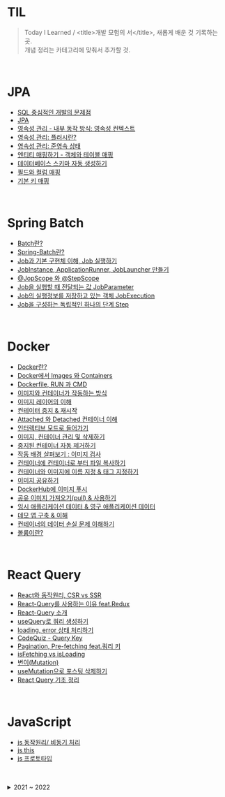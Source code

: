 # TIL
>Today I Learned / <title\>개발 모험의 서</title\>, 새롭게 배운 것 기록하는 곳.  
개념 정리는 카테고리에 맞춰서 추가할 것.

<br>

# JPA
* [SQL 중심적인 개발의 문제점](https://github.com/Djangowon/TIL/blob/dcb6e3062afe9a9bf8afdf4545ff80496acd6de3/Java/JPA/SQL%20%EC%A4%91%EC%8B%AC%EC%A0%81%EC%9D%B8%20%EA%B0%9C%EB%B0%9C%EC%9D%98%20%EB%AC%B8%EC%A0%9C%EC%A0%90.md/)
* [JPA](https://github.com/Djangowon/TIL/blob/main/Java/JPA/JPA.md)
* [영속성 관리 - 내부 동작 방식: 영속성 컨텍스트](https://github.com/Djangowon/TIL/blob/main/Java/JPA/%EC%98%81%EC%86%8D%EC%84%B1%20%EC%BB%A8%ED%85%8D%EC%8A%A4%ED%8A%B8.md)
* [영속성 관리: 플러시란?](https://github.com/Djangowon/TIL/blob/main/Java/JPA/%ED%94%8C%EB%9F%AC%EC%8B%9C.md)
* [영속성 관리: 준영속 상태](https://github.com/Djangowon/TIL/blob/main/Java/JPA/%EC%A4%80%EC%98%81%EC%86%8D%20%EC%83%81%ED%83%9C.md/)
* [엔티티 매핑하기 - 객체와 테이블 매핑](https://github.com/Djangowon/TIL/blob/main/Java/JPA/%EC%97%94%ED%8B%B0%ED%8B%B0%20%EB%A7%A4%ED%95%91%20-%20%EA%B0%9D%EC%B2%B4%EC%99%80%20%ED%85%8C%EC%9D%B4%EB%B8%94%20%EB%A7%A4%ED%95%91.md)
* [데이터베이스 스키마 자동 생성하기](https://github.com/Djangowon/TIL/blob/main/Java/JPA/%EB%8D%B0%EC%9D%B4%ED%84%B0%EB%B2%A0%EC%9D%B4%EC%8A%A4%20%EC%8A%A4%ED%82%A4%EB%A7%88%20%EC%9E%90%EB%8F%99%20%EC%83%9D%EC%84%B1.md)
* [필드와 컬럼 매핑](https://github.com/Djangowon/TIL/blob/main/Java/JPA/%ED%95%84%EB%93%9C%EC%99%80%20%EC%BB%AC%EB%9F%BC%20%EB%A7%A4%ED%95%91.md)
* [기본 키 매핑](https://github.com/Djangowon/TIL/blob/main/Java/JPA/%EA%B8%B0%EB%B3%B8%20%ED%82%A4%20%EB%A7%A4%ED%95%91.md)


<br>


# Spring Batch
* [Batch란?](https://github.com/gilyeon00/TIL/blob/main/Spring-Batch/1-%EB%B0%B0%EC%B9%98%EB%9E%80%3F.md)
* [Spring-Batch란?](https://github.com/gilyeon00/TIL/blob/main/Spring-Batch/2-Spring-Batch%EB%9E%80%3F.md)
* [Job과 기본 구현체 이해, Job 실행하기](https://github.com/gilyeon00/TIL/blob/main/Spring-Batch/3-Job.md)
* [JobInstance, ApplicationRunner, JobLauncher 만들기](https://github.com/gilyeon00/TIL/blob/main/Spring-Batch/4-JobInstance.md)
* [@JopScope 와 @StepScope](https://github.com/gilyeon00/TIL/blob/main/Spring-Batch/5-%40JobScope-%40StepScope.md)
* [Job을 실행할 때 전달되는 값 JobParameter](https://github.com/gilyeon00/TIL/blob/main/Spring-Batch/6-JobParameter.md)
* [Job의 실행정보를 저장하고 있는 객체 JobExecution](https://github.com/gilyeon00/TIL/blob/main/Spring-Batch/7-JobExecution.md)
* [Job을 구성하는 독립적인 하나의 단계 Step](https://github.com/gilyeon00/TIL/blob/main/Spring-Batch/8-Step.md)


<br>

# Docker
* [Docker란?](https://github.com/KIMINJOONG/TIL/blob/main/Docker%26Kubernetes/2023-08-06.md)
* [Docker에서 Images 와 Containers](https://github.com/KIMINJOONG/TIL/blob/main/Docker%26Kubernetes/2023-08-10.md)
* [Dockerfile, RUN 과 CMD](https://github.com/KIMINJOONG/TIL/blob/main/Docker%26Kubernetes/2023-08-14.md)
* [이미지와 컨테이너가 작동하는 방식](https://github.com/KIMINJOONG/TIL/blob/main/Docker%26Kubernetes/2023-08-15.md)
* [이미지 레이어의 이해](https://github.com/KIMINJOONG/TIL/blob/main/Docker%26Kubernetes/2023-08-17.md)
* [컨테이터 중지 & 재시작](https://github.com/KIMINJOONG/TIL/blob/main/Docker%26Kubernetes/2023-08-18.md)
* [Attached 와 Detached 컨테이너 이해](https://github.com/KIMINJOONG/TIL/blob/main/Docker%26Kubernetes/2023-08-19.md)
* [인터렉티브 모드로 들어가기](https://github.com/KIMINJOONG/TIL/blob/main/Docker%26Kubernetes/2023-08-20.md)
* [이미지, 컨테이너 관리 및 삭제하기](https://github.com/KIMINJOONG/TIL/blob/main/Docker%26Kubernetes/2023-08-21.md)
* [중지된 컨테이너 자동 제거하기](https://github.com/KIMINJOONG/TIL/blob/main/Docker%26Kubernetes/2023-08-22.md)
* [작동 배경 살펴보기 : 이미지 검사](https://github.com/KIMINJOONG/TIL/blob/main/Docker%26Kubernetes/2023-08-23.md)
* [컨테이너에 컨테이너로 부터 파일 복사하기](https://github.com/KIMINJOONG/TIL/blob/main/Docker%26Kubernetes/2023-08-24.md)
* [컨테이너와 이미지에 이름 지정 & 태그 지정하기](https://github.com/KIMINJOONG/TIL/blob/main/Docker%26Kubernetes/2023-08-25.md)
* [이미지 공유하기](https://github.com/KIMINJOONG/TIL/blob/main/Docker%26Kubernetes/2023-08-26.md)
* [DockerHub에 이미지 푸시](https://github.com/KIMINJOONG/TIL/blob/main/Docker%26Kubernetes/2023-08-27.md)
* [공유 이미지 가져오기(pull) & 사용하기](https://github.com/KIMINJOONG/TIL/blob/main/Docker%26Kubernetes/2023-08-28.md)
* [임시 애플리케이션 데이터 & 영구 애플리케이션 데이터](https://github.com/KIMINJOONG/TIL/blob/main/Docker%26Kubernetes/2023-08-29.md)
* [데모 앱 구축 & 이해](https://github.com/KIMINJOONG/TIL/blob/main/Docker%26Kubernetes/2023-08-30.md)
* [컨테이너의 데이터 손실 문제 이해하기](https://github.com/KIMINJOONG/TIL/blob/main/Docker%26Kubernetes/2023-08-31.md)
* [볼륨이란?](https://github.com/KIMINJOONG/TIL/blob/main/Docker%26Kubernetes/2023-09-01.md)


<br>

# React Query
* [React와 동작원리, CSR vs SSR](https://github.com/chromeheartz/TIL/blob/main/Lectures/Udemy-ReactQuery/Study/00.React.js.md)
* [React-Query를 사용하는 이유 feat.Redux](https://github.com/chromeheartz/TIL/blob/main/Lectures/Udemy-ReactQuery/Study/00.Why%20React-Query.md)
* [React-Query 소개](https://github.com/chromeheartz/TIL/blob/main/Lectures/Udemy-ReactQuery/Study/C01/01.ReactQuery%EC%86%8C%EA%B0%9C.md)
* [useQuery로 쿼리 생성하기](https://github.com/chromeheartz/TIL/blob/main/Lectures/Udemy-ReactQuery/Study/C01/04.useQuery%EB%A1%9C%EC%BF%BC%EB%A6%AC%EC%83%9D%EC%84%B1%ED%95%98%EA%B8%B0.md)
* [loading, error 상태 처리하기](https://github.com/chromeheartz/TIL/blob/main/Lectures/Udemy-ReactQuery/Study/C01/05.%EB%A1%9C%EB%94%A9%EC%83%81%ED%83%9C%EC%99%80%EC%97%90%EB%9F%AC%EC%83%81%ED%83%9C%EC%B2%98%EB%A6%AC%ED%95%98%EA%B8%B0.md)
* [CodeQuiz - Query Key](https://github.com/chromeheartz/TIL/blob/main/Lectures/Udemy-ReactQuery/Study/C02/08.CodeQuiz-QueryKey.md)
* [Pagination, Pre-fetching feat.쿼리 키](https://github.com/chromeheartz/TIL/blob/main/Lectures/Udemy-ReactQuery/Study/C02/09.Pagination-PreFetching.md)
* [isFetching vs isLoading](https://github.com/chromeheartz/TIL/blob/main/Lectures/Udemy-ReactQuery/Study/C02/10.isLoadingVSisFetching.md)
* [변이(Mutation)](https://github.com/chromeheartz/TIL/blob/main/Lectures/Udemy-ReactQuery/Study/C02/11.%20%EB%B3%80%EC%9D%B4(Mutation)%20%EC%9E%85%EB%AC%B8.md)
* [useMutation으로 포스팅 삭제하기](https://github.com/chromeheartz/TIL/blob/main/Lectures/Udemy-ReactQuery/Study/C02/12.useMutation%EC%9C%BC%EB%A1%9C%20%ED%8F%AC%EC%8A%A4%ED%8C%85%20%EC%82%AD%EC%A0%9C%ED%95%98%EA%B8%B0.md)
* [React Query 기초 정리](https://github.com/chromeheartz/TIL/blob/main/Lectures/Udemy-ReactQuery/Study/C02/13.React%20Query%20%EA%B8%B0%EC%B4%88%20%EC%A0%95%EB%A6%AC.md)



<br>


# JavaScript
* [js 동작원리/ 비동기 처리](https://velog.io/@nksj98/%EC%8A%A4%ED%84%B0%EB%94%94-js-%EB%8F%99%EC%9E%91%EC%9B%90%EB%A6%AC-%EB%B9%84%EB%8F%99%EA%B8%B0-%EC%B2%98%EB%A6%AC)
* [js this](https://velog.io/@nksj98/%EC%8A%A4%ED%84%B0%EB%94%94-js-this)
* [js 프로토타입](https://velog.io/@nksj98/%EC%8A%A4%ED%84%B0%EB%94%94-js-%ED%94%84%EB%A1%9C%ED%86%A0%ED%83%80%EC%9E%85)

<br>
<br>

<details>
  <summary> 2021 ~ 2022</summary>

# Etc
* [[Vi] Vi Shortcut keys](https://github.com/Djangowon/TIL/blob/main/Note/%5BVi%5D%20Shortcut%20keys.md/)
* [[HTTP] Status](https://developer.mozilla.org/ko/docs/Web/HTTP/Status/)
* [[HTTP] Request/Response message](https://github.com/Djangowon/TIL/blob/main/Note/%5BHTTP%5D%20Request%20&%20Response%20message.md/)
* [[Django] You are trying to add a non-nullable field](https://github.com/rosewoodowon/TIL/blob/main/Note/%5BDjango%5D%20You%20are%20trying%20to%20add%20a%20non-nullable%20field.md/)
* [[Django] No migrations to apply](https://github.com/rosewoodowon/TIL/blob/main/Note/%5BDjango%5D%20No%20migrations%20to%20apply.md/)
* [[Git] Commit message rules](https://github.com/Djangowon/TIL/blob/main/Note/%5BGit%5D%20Commit%20message%20rules.md/)
* [[Git] error: failed to push some refs to](https://github.com/rosewoodowon/TIL/blob/main/Note/%5BGit%5D%20error:%20failed%20to%20push%20some%20refs%20to.md/)
* [[Git] error: Your local changes to the following files would be overwritten by checkout](https://github.com/Djangowon/TIL/blob/main/Note/%5BGit%5D%20error:%20Your%20local%20changes%20to%20the%20following%20files%20would%20be%20overwritten%20by%20checkout.md/)
* [[Git] git merge main Already up to date](https://github.com/Djangowon/TIL/blob/main/Note/%5BGit%5D%20git%20merge%20main%20Already%20up%20to%20date.md/)
* [[Git] revert & reset --hard, --mixed, --soft](https://github.com/Djangowon/TIL/blob/main/Note/%5BGit%5D%20revert%20%26%20reset%20--hard%2C%20--mixed%2C%20--soft.md/)
* [[Git] git stash](https://github.com/Djangowon/TIL/blob/main/Note/%5BGit%5D%20git%20stash.md/)
* [[Git] git remote url SSH or Https](https://github.com/Djangowon/TIL/blob/main/Note/%5BGit%5D%20git%20remote%20url%20SSH%20or%20Https.md/)
* [[Git] delete \_\_pycache\_\_](https://github.com/Djangowon/TIL/blob/main/Note/%5BGit%5D%20delete%20__pycache__.md/)
* [DDD(Domain Driven Design)](https://github.com/Djangowon/TIL/blob/main/Note/DDD(Domain%20Driven%20Design).md/)
* [Markdown Guide](https://github.com/Djangowon/TIL/blob/main/Note/Markdown%20Guide.md/)
* [[Internet and Information society] Data & Information](https://github.com/Djangowon/TIL/blob/main/Note/Internet%20and%20Information%20society/Data%20%26%20Information.md/)
* [[Internet and Information society] Computer & Program](https://github.com/Djangowon/TIL/blob/main/Note/Internet%20and%20Information%20society/Computer%20%26%20Program.md/)
* [[Internet and Information society] Composition on Computer](https://github.com/Djangowon/TIL/blob/main/Note/Internet%20and%20Information%20society/Composition%20on%20Computer.md/)
* [[Internet and Information society] The operation of the computer](https://github.com/Djangowon/TIL/blob/main/Note/Internet%20and%20Information%20society/The%20operation%20of%20the%20computer.md/)
* [[Internet and Information society] Understanding Networks](https://github.com/Djangowon/TIL/blob/main/Note/Internet%20and%20Information%20society/Understanding%20Networks.md/)
* [[Internet and Information society] Internet and World Wide Web](https://github.com/Djangowon/TIL/blob/main/Note/Internet%20and%20Information%20society/Internet%20and%20World%20Wide%20Web.md/)
* [[Internet and Information society] Search for information](https://github.com/Djangowon/TIL/blob/main/Note/Internet%20and%20Information%20society/Search%20for%20information.md/)
* [[Discrete mathmatics] Logic](https://github.com/Djangowon/TIL/blob/main/Note/Discrete%20mathematics/Logic.md/)

# Computer Science
* [[Data Structure] Big O notation](https://github.com/Djangowon/TIL/blob/main/Computer%20Science/Data%20Structure/%08Big%20O%20notation.md/)
* [[Data Structure] Array vs Linked List](https://github.com/Djangowon/TIL/blob/main/Computer%20Science/Data%20Structure/Array%20vs%20Linked%20List.md/)
* [[Data Structure] Stack and Queue](https://github.com/Djangowon/TIL/blob/main/Computer%20Science/Data%20Structure/Stack%20and%20Queue.md/)
* [[Data Structure] Tree](https://github.com/Djangowon/TIL/blob/main/Computer%20Science/Data%20Structure/Tree.md/)
* [[Algorithm] The Importance of Algorithms in Computer Programming](https://github.com/Djangowon/TIL/blob/main/Computer%20Science/Algorithm/The%20Importance%20of%20Algorithms%20in%20Computer%20Programming.md/)
* [[Algorithm] Basics of Algorithms](https://github.com/Djangowon/TIL/blob/main/Computer%20Science/Algorithm/Basics%20of%20Algorithms.md/)
* [[Algorithm] Divide-and-conquer algorithm](https://github.com/Djangowon/TIL/blob/main/Computer%20Science/Algorithm/Divide-and-conquer%20algorithm.md/)
* [[Algorithm] Dynamic programming algorithm (1)](https://github.com/Djangowon/TIL/blob/main/Computer%20Science/Algorithm/Dynamic%20programming%20algorithm%20(1).md/)
* [[Algorithm] Dynamic programming algorithm (2)](https://github.com/Djangowon/TIL/blob/main/Computer%20Science/Algorithm/Dynamic%20programming%20algorithm%20(2).md/)
* [[Algorithm] Greedy algorithm (1)](https://github.com/Djangowon/TIL/blob/main/Computer%20Science/Algorithm/Greedy%20algorithm%20(1).md/)
* [[Algorithm] Greedy algorithm (2)](https://github.com/Djangowon/TIL/blob/main/Computer%20Science/Algorithm/Greedy%20algorithm%20(2).md/)
* [[OS] Operating System Overview](https://github.com/Djangowon/TIL/blob/main/Computer%20Science/OS/Operating%20System%20Overview.md/)
* [[OS] Process Overview](https://github.com/Djangowon/TIL/blob/main/Computer%20Science/OS/Process%20Overview.md/)
* [[OS] Scheduling Algorithm](https://github.com/Djangowon/TIL/blob/main/Computer%20Science/OS/Scheduling%20Algorithm.md/)
* [[OS] Concurrent Process (1)](https://github.com/Djangowon/TIL/blob/main/Computer%20Science/OS/Concurrent%20Process%20(1).md/)
* [[OS] Concurrent Process (2)](https://github.com/Djangowon/TIL/blob/main/Computer%20Science/OS/Concurrent%20Process%20(2).md/)
* [[OS] Deadlock (1)](https://github.com/Djangowon/TIL/blob/main/Computer%20Science/OS/Deadlock%20(1).md/)
* [[OS] Deadlock (2)](https://github.com/Djangowon/TIL/blob/main/Computer%20Science/OS/Deadlock%20(2).md/)
* [[OS] Memory management](https://github.com/Djangowon/TIL/blob/main/Computer%20Science/OS/Memory%20management.md/)

# Database & SQL
* [[SQL] Command](https://github.com/Djangowon/TIL/blob/main/Database%20&%20SQL/%5BSQL%5D%20command.md/)
* [[MySQL] Data backup & recovery](https://github.com/Djangowon/TIL/blob/main/Database%20%26%20SQL/%5BMySQL%5D%20Data%20backup%20and%20recovery.md/)
* [[SQLite] SQLite Data Type](https://github.com/Djangowon/TIL/blob/main/Database%20%26%20SQL/%5BSQLite%5D%20SQLite%20Data%20Type.md/)
* [[Database System] Understanding Databases](https://github.com/Djangowon/TIL/blob/main/Database%20%26%20SQL/Database%20System/Understanding%20Databases.md/)
* [[Database System] Database Modeling](https://github.com/Djangowon/TIL/blob/main/Database%20%26%20SQL/Database%20System/Database%20Modeling.md/)
* [[Database System] Relational Model](https://github.com/Djangowon/TIL/blob/main/Database%20%26%20SQL/Database%20System/Relational%20Model.md/)
* [[Database System] SQL-DDL](https://github.com/Djangowon/TIL/blob/main/Database%20&%20SQL/Database%20System/SQL%20(1).md/)
* [[Database System] SQL-DML](https://github.com/Djangowon/TIL/blob/main/Database%20&%20SQL/Database%20System/SQL%20(2).md/)
* [[Database System] SQL-Query & View](https://github.com/Djangowon/TIL/blob/main/Database%20&%20SQL/Database%20System/SQL%20(3).md/)
* [[Database System] Normalization](https://github.com/Djangowon/TIL/blob/main/Database%20&%20SQL/Database%20System/Normalization.md/)
* [[Database System] Data Storage](https://github.com/Djangowon/TIL/blob/main/Database%20%26%20SQL/Database%20System/Data%20Storage.md/)
* [[Database System] Indexing](https://github.com/Djangowon/TIL/blob/main/Database%20%26%20SQL/Database%20System/Indexing.md/)

# JavaScript
* [[JavaScript] JavaScript on the browser](https://github.com/Djangowon/TIL/blob/main/JavaScript/JavaScript%20on%20the%20browser.md/)
* [[JavaScript] The JavaScript this Keyword](https://github.com/Djangowon/TIL/blob/main/JavaScript/The%20JavaScript%20this%20Keyword.md/)
* [[JavaScript] Arrow functions are not a substitute for functions](https://github.com/Djangowon/TIL/blob/main/JavaScript/Arrow%20functions%20are%20not%20a%20substitute%20for%20functions.md/)
* [[JavaScript] JavaScript variable](https://github.com/Djangowon/TIL/blob/main/JavaScript/JavaScript%20variable.md/)
* [[JavaScript] Template literals](https://github.com/Djangowon/TIL/blob/main/JavaScript/Template%20literals.md/)
* [[JavaScript] Spread Operator](https://github.com/Djangowon/TIL/blob/main/JavaScript/Spread%20Operator.md/)
* [[JavaScript] Default parameter & Arguments & Rest parameter](https://github.com/Djangowon/TIL/blob/main/JavaScript/Default%20parameter%20&%20Arguments%20&%20Rest%20parameter.md/)
* [[JavaScript] Constructor & Prototype](https://github.com/Djangowon/TIL/blob/main/JavaScript/Constructor%20%26%20Prototype.md/)
* [[JavaScript] ES6 inheritance - class & extends & super](https://github.com/Djangowon/TIL/blob/main/JavaScript/ES6%20inheritance%20-%20class%20&%20extends%20&%20super.md/) 
* [[JavaScript] Getter & Setter](https://github.com/Djangowon/TIL/blob/main/JavaScript/Getter%20&%20Setter.md/)
* [[JavaScript] Destructuring](https://github.com/Djangowon/TIL/blob/main/JavaScript/Destructuring.md/)
* [[JavaScript] ES6 import & export](https://github.com/Djangowon/TIL/blob/main/JavaScript/ES6%20import%20%26%20export.md/)
* [[JavaScript] ES6 Promise](https://github.com/Djangowon/TIL/blob/main/JavaScript/ES6%20Promise.md/)
* [[JavaScript] ES8 async & await](https://github.com/Djangowon/TIL/blob/main/JavaScript/ES8%20async%20&%20await.md/)

# React
* [[React] Recently viewed product features with localStorage](https://github.com/Djangowon/TIL/blob/main/React/Recently%20viewed%20product%20features%20with%20localStorage.md/)
* [[React] If realtime data is important, react-query](https://github.com/Djangowon/TIL/blob/main/React/If%20real-time%20data%20is%20important%2C%20react-query.md/)
* [[React] Developer Tools & lazy import](https://github.com/Djangowon/TIL/blob/main/React/Developer%20Tools%20%26%20lazy%20import.md/)
* [[React] Avoid unnecessary rendering, memo, useMemo](https://github.com/Djangowon/TIL/blob/main/React/Avoid%20unnecessary%20rendering%2C%20memo%2C%20useMemo.md/)
* [[React] batching, useTransition, useDeferredValue](https://github.com/Djangowon/TIL/blob/main/React/batching%2C%20useTransition%2C%20useDeferredValue.md/)
* [[React] React Custom Hooks](https://github.com/Djangowon/TIL/blob/main/React/React%20Custom%20Hooks.md/)

# Java
* [[Java] what is JVM, How to run java code](https://github.com/Djangowon/TIL/blob/main/Java/what%20is%20JVM,%20How%20to%20run%20java%20code.md/)
* [[Java] abstract class & interface](https://github.com/Djangowon/TIL/blob/main/Java/abstract%20class%20%26%20interface.md/)
* [[Java] String, StringBuffer, StringBuilder](https://github.com/Djangowon/TIL/blob/main/Java/String%2C%20StringBuffer%2C%20StringBuilder.md/)
* [[Java] Wrapper class & Generic](https://github.com/Djangowon/TIL/blob/main/Java/Wrapper%20class%20%26%20Generic.md/)
* [[Java] Collection Framework - List, Set, Map](https://github.com/Djangowon/TIL/blob/main/Java/Collection%20Framework%20-%20List%2C%20Set%2C%20Map.md/)
* [[Java] List in Java](https://github.com/Djangowon/TIL/blob/main/Java/List%20in%20Java.md/)
* [[JPA] Problems with SQL-centric development & JPA](https://github.com/Djangowon/TIL/blob/main/Java/JPA/Problems%20with%20SQL-centric%20development%20%26%20JPA.md/)
* [[JPA] About JPA, JPQL](https://github.com/Djangowon/TIL/blob/main/Java/JPA/About%20JPA%2C%20JPQL.md/)
* [[JPA] Persistence Context](https://github.com/Djangowon/TIL/blob/main/Java/JPA/Persistence%20Context.md/)
* [[JPA] Entity Mapping - Object to table mapping, Automatically create database schema](https://github.com/Djangowon/TIL/blob/main/Java/JPA/Entity%20Mapping%20-%20Object%20to%20table%20mapping%2C%20Automatically%20create%20database%20schema.md/)
* [[JPA] Entity Mapping - Field to column mapping](https://github.com/Djangowon/TIL/blob/main/Java/JPA/Entity%20Mapping%20-%20Field%20to%20column%20mapping.md/)
* [[JPA] Entity Mapping - Primary key mapping](https://github.com/Djangowon/TIL/blob/main/Java/JPA/Entity%20Mapping%20-%20Primary%20key%20mapping.md/)
* [[JPA] Relationship Mappings - Entity vs Table](https://github.com/Djangowon/TIL/blob/main/Java/JPA/Relationship%20Mappings%20-%20Entity%20vs%20Table.md/)
* [[JPA] Relationship Mappings - N:1, 1:N, 1:1, N:M](https://github.com/Djangowon/TIL/blob/main/Java/JPA/Relationship%20Mappings.md/)
* [[JPA] Inheritance Mapping - Joined, SingleTable, TablePerClass & MappedSuperclass](https://github.com/Djangowon/TIL/blob/main/Java/JPA/Inheritance%20Mapping%20-%20Joined,%20SingleTable,%20TablePerClass%20&%20MappedSuperclass.md/)

# C / C++
* [[C] C Language - Overview](https://github.com/Djangowon/TIL/blob/main/C,%20C++/C%20Language%20-%20Overview.md/)
* [[C] Data type and preprocessor](https://github.com/Djangowon/TIL/blob/main/C,%20C++/Data%20type%20and%20preprocessor.md/)
* [[C] Input-Output functions & Operators (1)](https://github.com/Djangowon/TIL/blob/main/C%2C%20C%2B%2B/Input-Output%20functions%20%26%20Operators%20(1).md/)
* [[C] Input-Output functions & Operators (2)](https://github.com/Djangowon/TIL/blob/main/C,%20C++/Input-Output%20functions%20&%20Operators%20(2).md/)
* [[C] Selection Control Statement and Repetition Statement](https://github.com/Djangowon/TIL/blob/main/C%2C%20C%2B%2B/Selection%20Control%20Statement%20and%20Repetition%20Statement.md/)
* [[C] Function & Storage class (1)](https://github.com/Djangowon/TIL/blob/main/C%2C%20C%2B%2B/Function%20%26%20Storage%20class%20(1).md/)
* [[C] Function & Storage class (2)](https://github.com/Djangowon/TIL/blob/main/C%2C%20C%2B%2B/Function%20%26%20Storage%20class%20(2).md/)
* [[C] Arrays and Pointers (1)](https://github.com/Djangowon/TIL/blob/main/C,%20C++/Arrays%20and%20Pointers%20(1).md/)
* [[C] Arrays and Pointers (2)](https://github.com/Djangowon/TIL/blob/main/C%2C%20C%2B%2B/Arrays%20and%20Pointers%20(2).md/)
* [[Visual C++] Overview of Windows Programming](https://github.com/Djangowon/TIL/blob/main/C%2C%20C%2B%2B/Visual%20C%2B%2B/Overview%20of%20Windows%20Programming.md/)

# Python
* [[Python] Python Basic Grammar](https://github.com/Djangowon/TIL/blob/main/Python/%5BPython%5D%20Basic%20Grammar.md/)
* [[Python] Function Parameter](https://github.com/Djangowon/TIL/blob/main/Python/%5BPython%5D%20Function%20Parameter.md/)
* [[Python] sys.module, sys.path, absolute path, relative path](https://github.com/Djangowon/TIL/blob/main/Python/%5BPython%5D%20sys.module,%20sys.path,%20absolute%20path,%20relative%20path.md/)
* [[Python] Coding Convention](https://github.com/Djangowon/TIL/blob/main/Python/%5BPython%5D%20Coding%20Convention.md/)
* [[Python] Create secret key](https://github.com/Djangowon/TIL/blob/main/Python/%5BPython%5D%20Create%20secret%20key.md/)
* [[Python] passlib.context CryptContext](https://github.com/Djangowon/TIL/blob/main/Python/%5BPython%5D%20passlib.context%20CryptContext.md/)

# FastAPI
* [[FastAPI] Initial Setting](https://github.com/Djangowon/TIL/blob/main/FastAPI/%5BFastAPI%5D%20Initial%20Setting.md/)
* [[FastAPI] h11._util.LocalProtocolError: Too much data for declared Content-Length](https://github.com/Djangowon/TIL/blob/main/FastAPI/%5BFastAPI%5D%20h11._util.LocalProtocolError:%20Too%20much%20data%20for%20declared%20Content-Length.md/)
* [[FastAPI] Use alembic with existing database](https://github.com/Djangowon/TIL/blob/main/FastAPI/%5BFastAPI%5D%20Use%20alembic%20with%20existing%20database.md/)
* [[FastAPI] ImportError: dlopen(): symbol not found in flat namespace '_PQbackendPID'](https://github.com/Djangowon/TIL/blob/main/FastAPI/%5BFastAPI%5D%20ImportError:%20dlopen():%20symbol%20not%20found%20in%20flat%20namespace%20'_PQbackendPID'.md/)

# Django
* [[Django] Basic concept](https://github.com/Djangowon/TIL/blob/main/Django/%5BDjango%5D%20basic%20concept.md/)
* [[Django] project setting(Server & Database).md](https://github.com/Djangowon/TIL/blob/main/Django/%5BDjango%5D%20project%20setting(Server%20&%20Database).md/)
* [[Django] modeling](https://github.com/Djangowon/TIL/blob/main/Django/%5BDjango%5D%20modeling.md/)
* [[Django] view](https://github.com/Djangowon/TIL/blob/main/Django/%5BDjango%5D%20View.md/)
* [[Django] Data & Field](https://github.com/Djangowon/TIL/blob/main/Django/%5BDjango%5D%20Data%20%26%20Field.md/)
* [[Django] QuerySet API](https://github.com/Djangowon/TIL/blob/main/Django/%5BDjango%5D%20QuerySet%20API.md/)

# Replit
* [28.Function Parameters](https://github.com/rosewoodowon/TIL/blob/main/Replit/28.FunctionParameters.md)
* [42.Dictionary](https://github.com/rosewoodowon/TIL/blob/main/Replit/42.Dictionary.md/)
* [57.How import statement finds modules and packages](https://github.com/rosewoodowon/TIL/blob/main/Replit/57.How%20import%20statement%20finds%20modules%20and%20packages.md/)

# Codekata
* [week1 - day5](https://github.com/Djangowon/TIL/blob/main/CodeKata/week1%20-%20day5.md/)
* [week3 - day1](https://github.com/Djangowon/TIL/blob/main/CodeKata/week3%20-%20day1.md/)
  
</details>


